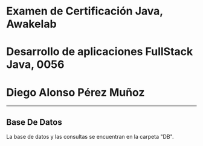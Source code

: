 # Examen de Certificación Java, Awakelab 
# Desarrollo de aplicaciones FullStack Java, 0056
# Diego Alonso Pérez Muñoz
---

## Base De Datos

La base de datos y las consultas se encuentran en la carpeta "DB".



